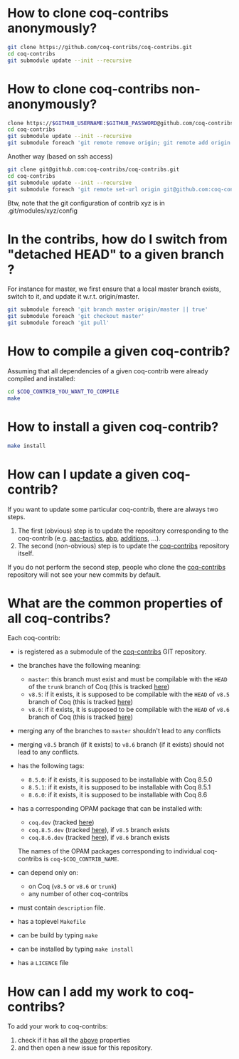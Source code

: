 # How to clone coq-contribs anonymously?

```bash
git clone https://github.com/coq-contribs/coq-contribs.git
cd coq-contribs
git submodule update --init --recursive
```

# How to clone coq-contribs non-anonymously?

```bash
clone https://$GITHUB_USERNAME:$GITHUB_PASSWORD@github.com/coq-contribs/coq-contribs.git
cd coq-contribs
git submodule update --init --recursive
git submodule foreach 'git remote remove origin; git remote add origin https://$GITHUB_USERNAME:$GITHUB_PASSWORD@github.com/coq-contribs/$name.git'
```

Another way (based on ssh access)

```bash
git clone git@github.com:coq-contribs/coq-contribs.git
cd coq-contribs
git submodule update --init --recursive
git submodule foreach 'git remote set-url origin git@github.com:coq-contribs/$name.git'

```

Btw, note that the git configuration of contrib xyz is in .git/modules/xyz/config 

# In the contribs, how do I switch from "detached HEAD" to a given branch  ?

For instance for master, we first ensure that a local master branch exists, switch to it,
and update it w.r.t. origin/master.

```bash
git submodule foreach 'git branch master origin/master || true'
git submodule foreach 'git checkout master'
git submodule foreach 'git pull'
```

# How to compile a given coq-contrib?

Assuming that all dependencies of a given coq-contrib were already compiled and installed:
```bash
cd $COQ_CONTRIB_YOU_WANT_TO_COMPILE
make
```

# How to install a given coq-contrib?

```bash
make install
```

# How can I update a given coq-contrib?

If you want to update some particular coq-contrib, there are always two steps.
 1. The first (obvious) step is to update the repository corresponding to the coq-contrib (e.g. [aac-tactics](https://github.com/coq-contribs/aac-tactics/tree/master), [abp](https://github.com/coq-contribs/abp/tree/master), [additions](https://github.com/coq-contribs/additions/tree/master), ...).
 2. The second (non-obvious) step is to update the [coq-contribs](https://github.com/coq-contribs/coq-contribs/tree/master) repository itself.

If you do not perform the second step, people who clone the [coq-contribs](https://github.com/coq-contribs/coq-contribs/tree/master) repository will not see your new commits by default.

# What are the common properties of all coq-contribs?

Each coq-contrib:
 - is registered as a submodule of the [coq-contribs](https://github.com/coq-contribs/coq-contribs/tree/master) GIT repository.
 - the branches have the following meaning:
   - `master`: this branch must exist and must be compilable with the `HEAD` of the `trunk` branch of Coq (this is tracked [here](https://ci.inria.fr/coq/view/coq-contribs/job/coq-contribs-trunk))
   - `v8.5`: if it exists, it is supposed to be compilable with the `HEAD` of `v8.5` branch of Coq (this is tracked [here](https://ci.inria.fr/coq/view/coq-contribs/job/coq-contribs-v8.5/))
   - `v8.6`: if it exists, it is supposed to be compilable with the `HEAD` of `v8.6` branch of Coq (this is tracked [here](https://ci.inria.fr/coq/view/coq-contribs/job/coq-contribs-v8.6/))
 - merging any of the branches to `master` shouldn't lead to any conflicts
 - merging `v8.5` branch (if it exists) to `v8.6` branch (if it exists) should not lead to any conflicts.
 - has the following tags:
   - `8.5.0`: if it exists, it is supposed to be installable with Coq 8.5.0
   - `8.5.1`: if it exists, it is supposed to be installable with Coq 8.5.1
   - `8.6.0`: if it exists, it is supposed to be installable with Coq 8.6
 - has a corresponding OPAM package that can be installed with:
   - `coq.dev` (tracked [here](https://ci.inria.fr/coq/view/opam/job/opam-install-trunk/))
   - `coq.8.5.dev` (tracked [here](https://ci.inria.fr/coq/view/opam/job/opam-install-v8.5/)), if `v8.5` branch exists
   - `coq.8.6.dev` (tracked [here](https://ci.inria.fr/coq/view/opam/job/opam-install-v8.6/)), if `v8.6` branch exists
   
   The names of the OPAM packages corresponding to individual coq-contribs is `coq-$COQ_CONTRIB_NAME`.
 - can depend only on:
   - on Coq (`v8.5` or `v8.6` or `trunk`)
   - any number of other coq-contribs
 - must contain `description` file.
 - has a toplevel `Makefile`
 - can be build by typing `make`
 - can be installed by typing `make install`
 - has a `LICENCE` file

# How can I add my work to coq-contribs?

To add your work to coq-contribs:
 1. check if it has all the [above](#what-are-the-common-properties-of-all-coq-contribs) properties
 2. and then open a new issue for this repository.
